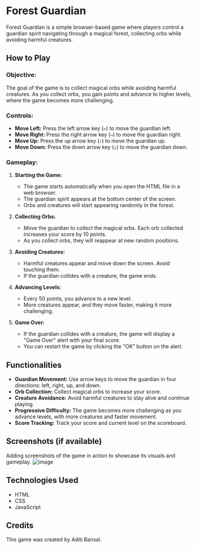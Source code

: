 # Forest Guardian

Forest Guardian is a simple browser-based game where players control a guardian spirit navigating through a magical forest, collecting orbs while avoiding harmful creatures.

## How to Play

### Objective:
The goal of the game is to collect magical orbs while avoiding harmful creatures. As you collect orbs, you gain points and advance to higher levels, where the game becomes more challenging.

### Controls:
- **Move Left:** Press the left arrow key (`←`) to move the guardian left.
- **Move Right:** Press the right arrow key (`→`) to move the guardian right.
- **Move Up:** Press the up arrow key (`↑`) to move the guardian up.
- **Move Down:** Press the down arrow key (`↓`) to move the guardian down.

### Gameplay:
1. **Starting the Game:**
   - The game starts automatically when you open the HTML file in a web browser.
   - The guardian spirit appears at the bottom center of the screen.
   - Orbs and creatures will start appearing randomly in the forest.

2. **Collecting Orbs:**
   - Move the guardian to collect the magical orbs. Each orb collected increases your score by 10 points.
   - As you collect orbs, they will reappear at new random positions.

3. **Avoiding Creatures:**
   - Harmful creatures appear and move down the screen. Avoid touching them.
   - If the guardian collides with a creature, the game ends.

4. **Advancing Levels:**
   - Every 50 points, you advance to a new level.
   - More creatures appear, and they move faster, making it more challenging.

5. **Game Over:**
   - If the guardian collides with a creature, the game will display a "Game Over" alert with your final score.
   - You can restart the game by clicking the "OK" button on the alert.

## Functionalities

- **Guardian Movement:** Use arrow keys to move the guardian in four directions: left, right, up, and down.
- **Orb Collection:** Collect magical orbs to increase your score.
- **Creature Avoidance:** Avoid harmful creatures to stay alive and continue playing.
- **Progressive Difficulty:** The game becomes more challenging as you advance levels, with more creatures and faster movement.
- **Score Tracking:** Track your score and current level on the scoreboard.

## Screenshots (if available)

Adding screenshots of the game in action to showcase its visuals and gameplay.
![image](https://github.com/Aditi22Bansal/GameZone/assets/142652964/26166445-f8e8-4eb6-81d9-b08d95725592)

## Technologies Used

- HTML
- CSS
- JavaScript

## Credits

This game was created by Aditi Bansal.
